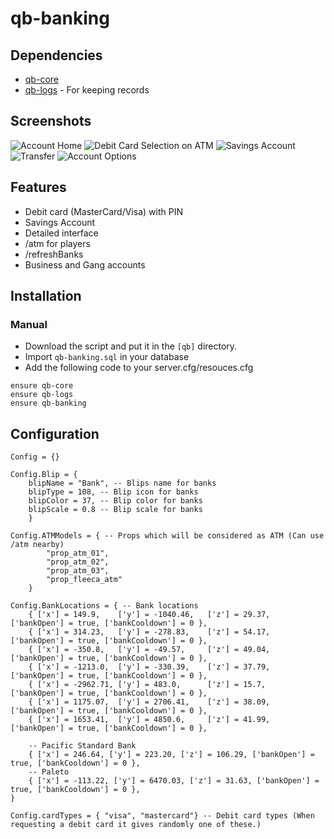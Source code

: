 # qb-banking

## Dependencies
- [qb-core](https://github.com/qbcore-framework/qb-core)
- [qb-logs](https://github.com/qbcore-framework/qb-logs) - For keeping records

## Screenshots
![Account Home](https://i.imgur.com/XazaYYI.png)
![Debit Card Selection on ATM](https://i.imgur.com/dvJ9hnC.png)
![Savings Account](https://i.imgur.com/1HFUL06.png)
![Transfer](https://i.imgur.com/SqADuRg.png)
![Account Options](https://i.imgur.com/blMgfpG.png)

## Features
- Debit card (MasterCard/Visa) with PIN
- Savings Account
- Detailed interface
- /atm for players
- /refreshBanks
- Business and Gang accounts

## Installation
### Manual
- Download the script and put it in the `[qb]` directory.
- Import `qb-banking.sql` in your database
- Add the following code to your server.cfg/resouces.cfg
```
ensure qb-core
ensure qb-logs
ensure qb-banking
```

## Configuration
```
Config = {}

Config.Blip = {
    blipName = "Bank", -- Blips name for banks
    blipType = 108, -- Blip icon for banks
    blipColor = 37, -- Blip color for banks
    blipScale = 0.8 -- Blip scale for banks
    }

Config.ATMModels = { -- Props which will be considered as ATM (Can use /atm nearby)
        "prop_atm_01",
        "prop_atm_02",
        "prop_atm_03",
        "prop_fleeca_atm"
    }

Config.BankLocations = { -- Bank locations
    { ['x'] = 149.9,    ['y'] = -1040.46,   ['z'] = 29.37,  ['bankOpen'] = true, ['bankCooldown'] = 0 },
    { ['x'] = 314.23,   ['y'] = -278.83,    ['z'] = 54.17,  ['bankOpen'] = true, ['bankCooldown'] = 0 },
    { ['x'] = -350.8,   ['y'] = -49.57,     ['z'] = 49.04,  ['bankOpen'] = true, ['bankCooldown'] = 0 },
    { ['x'] = -1213.0,  ['y'] = -330.39,    ['z'] = 37.79,  ['bankOpen'] = true, ['bankCooldown'] = 0 },
    { ['x'] = -2962.71, ['y'] = 483.0,      ['z'] = 15.7,   ['bankOpen'] = true, ['bankCooldown'] = 0 },
    { ['x'] = 1175.07,  ['y'] = 2706.41,    ['z'] = 38.09,  ['bankOpen'] = true, ['bankCooldown'] = 0 },
    { ['x'] = 1653.41,  ['y'] = 4850.6,     ['z'] = 41.99,  ['bankOpen'] = true, ['bankCooldown'] = 0 },
    
    -- Pacific Standard Bank
    { ['x'] = 246.64, ['y'] = 223.20, ['z'] = 106.29, ['bankOpen'] = true, ['bankCooldown'] = 0 },
    -- Paleto
    { ['x'] = -113.22, ['y'] = 6470.03, ['z'] = 31.63, ['bankOpen'] = true, ['bankCooldown'] = 0 },
}

Config.cardTypes = { "visa", "mastercard"} -- Debit card types (When requesting a debit card it gives randomly one of these.)
```
